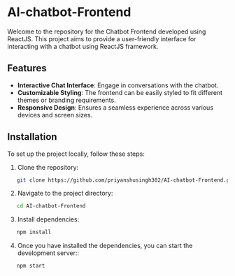 # AI-chatbot-Frontend

Welcome to the repository for the Chatbot Frontend developed using ReactJS. This project aims to provide a user-friendly interface for interacting with a chatbot using ReactJS framework.

## Features

- **Interactive Chat Interface**: Engage in conversations with the chatbot.
- **Customizable Styling**: The frontend can be easily styled to fit different themes or branding requirements.
- **Responsive Design**: Ensures a seamless experience across various devices and screen sizes.

## Installation

To set up the project locally, follow these steps:

1. Clone the repository:
```bash
   git clone https://github.com/priyanshusingh302/AI-chatbot-Frontend.git
   ```
2. Navigate to the project directory:
```bash
   cd AI-chatbot-Frontend
   ```
3. Install dependencies:
```bash
   npm install
   ```
4. Once you have installed the dependencies, you can start the development server::
```bash
   npm start
   ```
